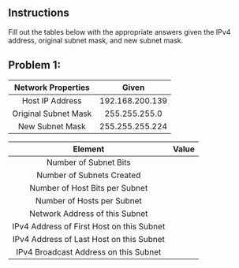 ## Instructions
Fill out the tables below with the appropriate answers given the IPv4 address, original subnet mask, and new subnet mask.
## Problem 1:
|Network Properties|Given|
|:---:|:--:|
|Host IP Address|192.168.200.139|
|Original Subnet Mask|255.255.255.0|
|New Subnet Mask|255.255.255.224|

|Element|Value|
|:---:|:---:|
|Number of Subnet Bits||
|Number of Subnets Created||
|Number of Host Bits per Subnet||
|Number of Hosts per Subnet||
|Network Address of this Subnet||
|IPv4 Address of First Host on this Subnet||
|IPv4 Address of Last Host on this Subnet||
|IPv4 Broadcast Address on this Subnet||

